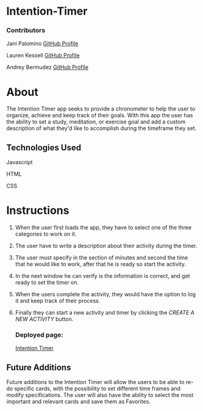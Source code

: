 # Intention-Timer

### Contributors

Jani Palomino [GitHub Profile](https://github.com/janitastic)

Lauren Kessell [GitHub Profile](https://github.com/LKessell)

Andrey Bermudez [GitHub Profile](https://github.com/Andrey-1992)


# About
The Intention Timer app seeks to provide a chronometer to help the user to organize, achieve and keep track of their goals. With this app the user has the ability to set a study, meditation, or exercise goal and add a custom description of what they'd like to accomplish during the timeframe they set.



 ## Technologies Used

   Javascript

   HTML

   CSS

# Instructions
1. When the user first loads the app, they have to select one of the three categories to work on it.
2. The user have to write a description about their activity during the timer.
3. The user must specify in the section of minutes and second the time that he would like to work, after that he is ready so start the activity.
4. In the next window he can verify is the information is correct, and get ready to set the timer on.
5. When the users complete the activity, they would have the option to log it and keep track of their process.
6. Finally they can start a new activity and timer by clicking the *CREATE A NEW ACTIVITY* button.

   ### Deployed page:
     [Intention Timer](https://andrey-1992.github.io/Intention-Timer/)

 ## Future Additions
Future additions to the Intention Timer will allow the users to be able to re-do specific cards, with the possibility to set different time frames and modify specifications. The user will also have the ability to select the most important and relevant cards and save them as Favorites.
